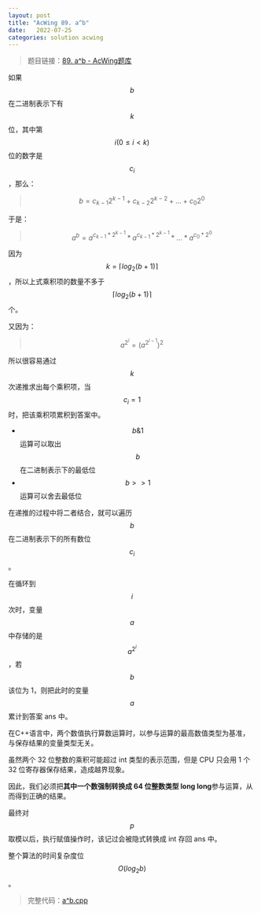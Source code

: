 ```yaml
---
layout: post
title: "AcWing 89. a^b"
date:   2022-07-25
categories: solution acwing
---
```


> 题目链接：<a href="https://www.acwing.com/problem/content/91/" target="_blank">89. a^b - AcWing题库</a>

如果 $$b$$ 在二进制表示下有 $$k$$ 位，其中第 $$i(0\le i<k)$$ 位的数字是 $$c_i$$ ，那么：
> $$b=c_{k-1}2^{k-1}+c_{k-2}2^{k-2}+…+c_{0}2^{0}$$

于是：
> $${a^b}=a^{c_{k-1}*2^{k-1}}*a^{c_{k-1}*2^{k-1}}*…*a^{c_0*2^0}$$

因为 $$k=\lceil{log_2(b+1)}\rceil$$ ，所以上式乘积项的数量不多于 $$\lceil{log_2(b+1)}\rceil$$ 个。  

又因为：
> $$a^{2^i}=(a^{2^{i-1}})^2$$

所以很容易通过 $$k$$ 次递推求出每个乘积项，当 $$c_i=1$$ 时，把该乘积项累积到答案中。  
* $$b\&1$$ 运算可以取出 $$b$$ 在二进制表示下的最低位
* $$b>>1$$ 运算可以舍去最低位  
  
在递推的过程中将二者结合，就可以遍历 $$b$$ 在二进制表示下的所有数位 $$c_i$$ 。  

在循环到 $$i$$ 次时，变量 $$a$$ 中存储的是 $$a^{2^i}$$，若 $$b$$ 该位为 1，则把此时的变量 $$a$$ 累计到答案 ans 中。  

在C++语言中，两个数值执行算数运算时，以参与运算的最高数值类型为基准，与保存结果的变量类型无关。   

虽然两个 32 位整数的乘积可能超过 int 类型的表示范围，但是 CPU 只会用 1 个 32 位寄存器保存结果，造成越界现象。  
  
因此，我们必须把**其中一个数强制转换成 64 位整数类型 long long**参与运算，从而得到正确的结果。  

最终对 $$p$$ 取模以后，执行赋值操作时，该记过会被隐式转换成 int 存回 ans 中。

整个算法的时间复杂度位 $$O(log_2b)$$。

> 完整代码：<a href="https://gitee.com/lyccrius/oi/blob/master/www.acwing.com/problem/content/91/a^b.cpp" target="_blank">a^b.cpp</a>